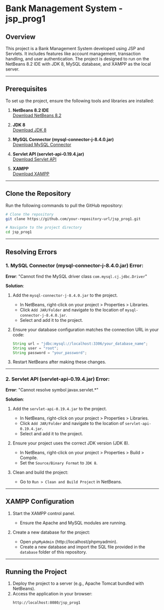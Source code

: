 # Bank Management System - jsp_prog1

## Overview
This project is a Bank Management System developed using JSP and Servlets. It includes features like account management, transaction handling, and user authentication. The project is designed to run on the NetBeans 8.2 IDE with JDK 8, MySQL database, and XAMPP as the local server.

---

## Prerequisites
To set up the project, ensure the following tools and libraries are installed:

1. **NetBeans 8.2 IDE**  
   [Download NetBeans 8.2](https://netbeans.apache.org/download/index.html)

2. **JDK 8**  
   [Download JDK 8](https://www.oracle.com/java/technologies/javase/javase-jdk8-downloads.html)

3. **MySQL Connector (mysql-connector-j-8.4.0.jar)**  
   [Download MySQL Connector](https://dev.mysql.com/downloads/connector/j/)

4. **Servlet API (servlet-api-0.19.4.jar)**  
   [Download Servlet API](https://mvnrepository.com/artifact/javax.servlet/javax.servlet-api/0.19.4)

5. **XAMPP**  
   [Download XAMPP](https://www.apachefriends.org/index.html)

---

## Clone the Repository
Run the following commands to pull the GitHub repository:

```bash
# Clone the repository
git clone https://github.com/your-repository-url/jsp_prog1.git

# Navigate to the project directory
cd jsp_prog1
```

---

## Resolving Errors

### 1. MySQL Connector (mysql-connector-j-8.4.0.jar) Error:

**Error**: "Cannot find the MySQL driver class `com.mysql.cj.jdbc.Driver`"

**Solution**:
1. Add the `mysql-connector-j-8.4.0.jar` to the project.
   - In NetBeans, right-click on your project > Properties > Libraries.
   - Click `Add JAR/Folder` and navigate to the location of `mysql-connector-j-8.4.0.jar`.
   - Select and add it to the project.

2. Ensure your database configuration matches the connection URL in your code:
   ```java
   String url = "jdbc:mysql://localhost:3306/your_database_name";
   String user = "root";
   String password = "your_password";
   ```

3. Restart NetBeans after making these changes.

---

### 2. Servlet API (servlet-api-0.19.4.jar) Error:

**Error**: "Cannot resolve symbol javax.servlet.*"

**Solution**:
1. Add the `servlet-api-0.19.4.jar` to the project.
   - In NetBeans, right-click on your project > Properties > Libraries.
   - Click `Add JAR/Folder` and navigate to the location of `servlet-api-0.19.4.jar`.
   - Select and add it to the project.

2. Ensure your project uses the correct JDK version (JDK 8).
   - In NetBeans, right-click on your project > Properties > Build > Compile.
   - Set the `Source/Binary Format` to `JDK 8`.

3. Clean and build the project:
   - Go to `Run > Clean and Build Project` in NetBeans.

---

## XAMPP Configuration
1. Start the XAMPP control panel.
   - Ensure the Apache and MySQL modules are running.

2. Create a new database for the project:
   - Open `phpMyAdmin` (http://localhost/phpmyadmin).
   - Create a new database and import the SQL file provided in the `database` folder of this repository.

---

## Running the Project
1. Deploy the project to a server (e.g., Apache Tomcat bundled with NetBeans).
2. Access the application in your browser:
   ```
   http://localhost:8080/jsp_prog1
   
